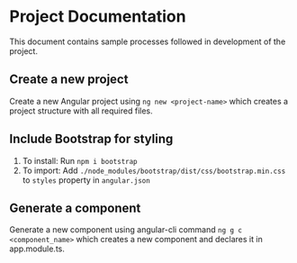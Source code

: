 # Project Documentation

This document contains sample processes followed in development of the project.

## Create a new project

Create a new Angular project using `ng new <project-name>` which creates a project structure with all required files.

## Include Bootstrap for styling

1. To install: Run `npm i bootstrap`
2. To import: Add `./node_modules/bootstrap/dist/css/bootstrap.min.css` to `styles` property in `angular.json`

## Generate a component

Generate a new component using angular-cli command `ng g c <component_name>` which creates a new component and declares it in app.module.ts.
